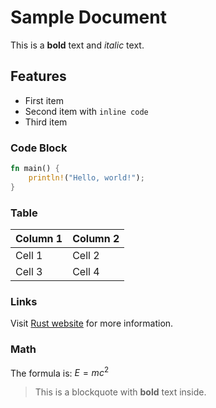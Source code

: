 # Sample Document

This is a **bold** text and *italic* text.

## Features

- First item
- Second item with `inline code`
- Third item

### Code Block

```rust
fn main() {
    println!("Hello, world!");
}
```

### Table

| Column 1 | Column 2 |
|----------|----------|
| Cell 1   | Cell 2   |
| Cell 3   | Cell 4   |

### Links

Visit [Rust website](https://rust-lang.org) for more information.

### Math

The formula is: $E = mc^2$

> This is a blockquote with **bold** text inside.